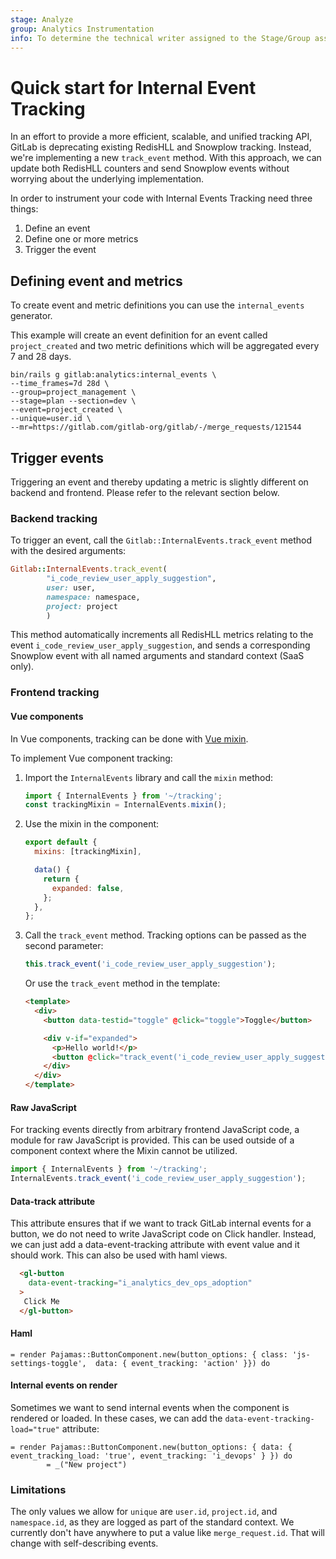 ```yaml
---
stage: Analyze
group: Analytics Instrumentation
info: To determine the technical writer assigned to the Stage/Group associated with this page, see https://about.gitlab.com/handbook/product/ux/technical-writing/#assignments
---
```


# Quick start for Internal Event Tracking

In an effort to provide a more efficient, scalable, and unified tracking API, GitLab is deprecating existing RedisHLL and Snowplow tracking. Instead, we're implementing a new `track_event` method.
With this approach, we can update both RedisHLL counters and send Snowplow events without worrying about the underlying implementation.

In order to instrument your code with Internal Events Tracking need three things:

1. Define an event
1. Define one or more metrics
1. Trigger the event

## Defining event and metrics

To create event and metric definitions you can use the `internal_events` generator.

This example will create an event definition for an event called `project_created` and two metric definitions which will be aggregated every 7 and 28 days.

```shell
bin/rails g gitlab:analytics:internal_events \
--time_frames=7d 28d \
--group=project_management \
--stage=plan --section=dev \
--event=project_created \
--unique=user.id \
--mr=https://gitlab.com/gitlab-org/gitlab/-/merge_requests/121544
```

## Trigger events

Triggering an event and thereby updating a metric is slightly different on backend and frontend. Please refer to the relevant section below.

### Backend tracking

To trigger an event, call the `Gitlab::InternalEvents.track_event` method with the desired arguments:

```ruby
Gitlab::InternalEvents.track_event(
        "i_code_review_user_apply_suggestion",
        user: user,
        namespace: namespace,
        project: project
        )
```

This method automatically increments all RedisHLL metrics relating to the event `i_code_review_user_apply_suggestion`, and sends a corresponding Snowplow event with all named arguments and standard context (SaaS only).

### Frontend tracking

#### Vue components

In Vue components, tracking can be done with [Vue mixin](https://gitlab.com/gitlab-org/gitlab/-/blob/master/app/assets/javascripts/tracking/internal_events.js#L29).

To implement Vue component tracking:

1. Import the `InternalEvents` library and call the `mixin` method:

     ```javascript
     import { InternalEvents } from '~/tracking';
     const trackingMixin = InternalEvents.mixin();
    ```

1. Use the mixin in the component:

   ```javascript
   export default {
     mixins: [trackingMixin],

     data() {
       return {
         expanded: false,
       };
     },
   };
   ```

1. Call the `track_event` method. Tracking options can be passed as the second parameter:

   ```javascript
   this.track_event('i_code_review_user_apply_suggestion');
   ```

   Or use the `track_event` method in the template:

   ```html
   <template>
     <div>
       <button data-testid="toggle" @click="toggle">Toggle</button>

       <div v-if="expanded">
         <p>Hello world!</p>
         <button @click="track_event('i_code_review_user_apply_suggestion')">Track another event</button>
       </div>
     </div>
   </template>
   ```

#### Raw JavaScript

For tracking events directly from arbitrary frontend JavaScript code, a module for raw JavaScript is provided. This can be used outside of a component context where the Mixin cannot be utilized.

```javascript
import { InternalEvents } from '~/tracking';
InternalEvents.track_event('i_code_review_user_apply_suggestion');
```

#### Data-track attribute

This attribute ensures that if we want to track GitLab internal events for a button, we do not need to write JavaScript code on Click handler. Instead, we can just add a data-event-tracking attribute with event value and it should work. This can also be used with haml views.

```html
  <gl-button
    data-event-tracking="i_analytics_dev_ops_adoption"
  >
   Click Me
  </gl-button>
```

#### Haml

```haml
= render Pajamas::ButtonComponent.new(button_options: { class: 'js-settings-toggle',  data: { event_tracking: 'action' }}) do
```

#### Internal events on render

Sometimes we want to send internal events when the component is rendered or loaded. In these cases, we can add the `data-event-tracking-load="true"` attribute:

```haml
= render Pajamas::ButtonComponent.new(button_options: { data: { event_tracking_load: 'true', event_tracking: 'i_devops' } }) do
        = _("New project")
```

### Limitations

The only values we allow for `unique` are `user.id`, `project.id`, and `namespace.id`, as they are logged as part of the standard context. We currently don't have anywhere to put a value like `merge_request.id`. That will change with self-describing events.
